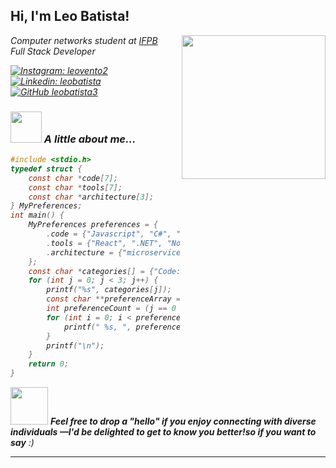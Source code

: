 <h2> Hi, I'm Leo Batista! <!--img src="https://media.giphy.com/media/v1.Y2lkPTc5MGI3NjExbjdsN3J2dHk0N3c0cWs0MjAwOWI0amlhOWIzNzJpcmV0aThlaHZxbyZlcD12MV9pbnRlcm5hbF9naWZfYnlfaWQmY3Q9cw/G4s3kCibtD4mmtEjmV/giphy.gif" width="50"--></h2>
<img align='right' src="https://media.giphy.com/media/ZFiBmGVClrgxt02N9X/giphy.gif" width="230">
<p><em>Computer networks student at <a href="https://www.ifpb.edu.br/">IFPB</a></br>Full Stack Developer <a href=""><!--/a><img src="https://media.giphy.com/media/WUlplcMpOCEmTGBtBW/giphy.gif" width="30"> 
</em></p-->

[![Instagram: leovento2](https://img.shields.io/badge/leobatista-E4405F?style=for-the-badge&logo=instagram&logoColor=white)](https://www.instagram.com/leovento2/)
[![Linkedin: leobatista](https://img.shields.io/badge/leo%20batista-0077B5?style=for-the-badge&logo=linkedin&logoColor=white)](https://www.linkedin.com/in/leo-batista-a3a208206/)
[![GitHub leobatista3](https://img.shields.io/badge/portfolio-000000?style=for-the-badge&logo=About.me&logoColor=white)](https://leobatista3.github.io/)


### <img src="https://media.giphy.com/media/jncITDpcZNg94j74aS/giphy.gif" width="50"> A little about me...  

```C
#include <stdio.h>
typedef struct {
    const char *code[7];
    const char *tools[7];
    const char *architecture[3];
} MyPreferences;
int main() {
    MyPreferences preferences = {
        .code = {"Javascript", "C#", "SQL", "Kotlin", "Ruby", "Python", "Java"},
        .tools = {"React", ".NET", "Node", "PostgreSQL", "Insomnia", "Jest", "Docker"},
        .architecture = {"microservices", "event-driven", "design system pattern"}
    };
    const char *categories[] = {"Code:", "Tools:", "Architecture:"};
    for (int j = 0; j < 3; j++) {
        printf("%s", categories[j]);
        const char **preferenceArray = (j == 0) ? preferences.code : (j == 1) ? preferences.tools : preferences.architecture;
        int preferenceCount = (j == 0 || j == 1) ? 7 : 3;
        for (int i = 0; i < preferenceCount; i++) {
            printf(" %s, ", preferenceArray[i]);
        }
        printf("\n");
    }
    return 0;
}
```

<img src="https://media.giphy.com/media/ixzf0b27REcINaconp/giphy.gif" width="60"> <em><b>Feel free to drop a "hello" if you enjoy connecting with diverse individuals</b><b> —I'd be delighted to get to know you better!so if you want to say</b> :)</em>



---
